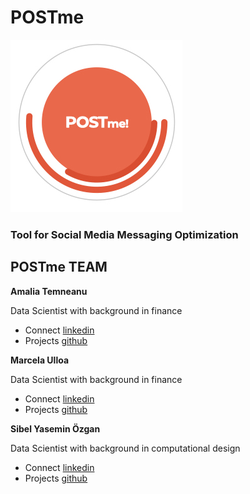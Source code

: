 # POSTme
![logo](https://github.com/marcelaulloa/POSTme/blob/main/postme-logo.jpg)

### Tool for Social Media Messaging Optimization

## POSTme TEAM

**Amalia Temneanu**

Data Scientist with background in finance
- Connect [linkedin](https://www.linkedin.com/in/amalia-temneanu-02090926/)
- Projects [github](https://github.com/AmaliaTemneanu)

**Marcela Ulloa**

Data Scientist with background in finance
- Connect [linkedin](https://www.linkedin.com/in/marcelaulloa/)
- Projects [github](https://github.com/marcelaulloa)


**Sibel Yasemin Özgan**

Data Scientist with background in computational design
- Connect [linkedin](https://www.linkedin.com/in/sibelyozgan/)
- Projects [github](https://github.com/sibelyozgan)
